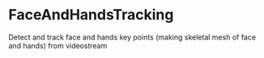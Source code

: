 # FaceAndHandsTracking
Detect and track face and hands key points (making skeletal mesh of face and hands) from videostream
